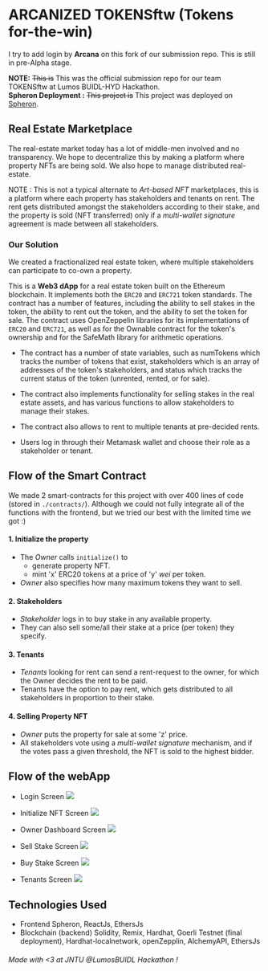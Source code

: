 # ARCANIZED TOKENSftw (Tokens for-the-win)
I try to add login by **Arcana** on this fork of our submission repo. This is still in pre-Alpha stage.  
  
   
**NOTE:** ~~This is~~ This was the official submission repo for our team TOKENSftw at Lumos BUIDL-HYD Hackathon.  
**Spheron Deployment :** ~~This project is~~ This project was deployed on [Spheron](https://bafybeiavpsr33fkw2dguk2fhpipujunbetgkgqoitfazpiz7s56y3ev2my.ipfs.sphn.link/).  
## Real Estate Marketplace
The real-estate market today has a lot of middle-men involved and no transparency. We hope to decentralize this by making a platform where property NFTs are being sold. We also hope to manage distributed real-estate. 

NOTE : This is not a typical alternate to *Art-based NFT* marketplaces, this is a platform where each property has stakeholders and tenants on rent. The rent gets distributed amongst the stakeholders according to their stake, and the property is sold (NFT transferred) only if a  *multi-wallet signature* agreement is made between all stakeholders.

### Our Solution

We created a fractionalized real estate token, where multiple stakeholders can participate to co-own a property.

This is a **Web3 dApp** for a real estate token built on the Ethereum blockchain. It implements both the `ERC20` and `ERC721` token standards. The contract has a number of features, including the ability to sell stakes in the token, the ability to rent out the token, and the ability to set the token for sale. The contract uses OpenZeppelin libraries for its implementations of `ERC20` and `ERC721`, as well as for the Ownable contract for the token's ownership and for the SafeMath library for arithmetic operations.

-   The contract has a number of state variables, such as numTokens which tracks the number of tokens that exist, stakeholders which is an array of addresses of the token's stakeholders, and status which tracks the current status of the token (unrented, rented, or for sale).
    
-   The contract also implements functionality for selling stakes in the real estate assets, and has various functions to allow stakeholders to manage their stakes.
    
-   The contract also allows to rent to multiple tenants at pre-decided rents.
- Users log in through their Metamask wallet and choose their role as a stakeholder or tenant.
    
## Flow of the Smart Contract
We made 2 smart-contracts for this project with over 400 lines of code (stored in `./contracts/`). Although we could not fully integrate all of the functions with the frontend, but we tried our best with the limited time we got :)

#### 1. Initialize the property
- The *Owner* calls `initialize()` to
	- generate property NFT.
	- mint 'x' ERC20 tokens at a price of 'y' *wei* per token.
- *Owner* also specifies how many maximum tokens they want to sell.
#### 2. Stakeholders
- *Stakeholder* logs in to buy stake in any available property.
- They can also sell some/all their stake at a price (per token) they specify.
#### 3. Tenants
- *Tenants* looking for rent can send a rent-request to the owner, for which the Owner decides the rent to be paid.
- Tenants have the option to pay rent, which gets distributed to all stakeholders in proportion to their stake.
#### 4. Selling Property NFT
- *Owner* puts the property for sale at some 'z' price.
- All stakeholders vote using a *multi-wallet signature* mechanism, and if the votes pass a given threshold, the NFT is sold to the highest bidder.

## Flow of the webApp

- Login Screen
![](https://github.com/kxusx/TokensFTW/blob/master/imgs/login.jpeg)

- Initialize NFT Screen
![](https://github.com/kxusx/TokensFTW/blob/master/imgs/initializeNFT.jpeg)

- Owner Dashboard Screen
![](https://github.com/kxusx/TokensFTW/blob/master/imgs/ownerDashboard.jpeg)

- Sell Stake Screen
![](https://github.com/kxusx/TokensFTW/blob/master/imgs/sellStake.jpeg)

- Buy Stake Screen
![](https://github.com/kxusx/TokensFTW/blob/master/imgs/buyStake.jpeg)
- Tenants Screen
![](https://github.com/kxusx/TokensFTW/blob/master/imgs/tenants.jpeg)

## Technologies Used
- Frontend
Spheron, ReactJs, EthersJs
- Blockchain (backend)
Solidity, Remix, Hardhat, Goerli Testnet (final deployment), Hardhat-localnetwork, openZepplin, AlchemyAPI, EthersJs

###### Made with <3 at JNTU @LumosBUIDL Hackathon !
